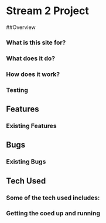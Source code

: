 # Stream 2 Project

##Overview

### What is this site for?

### What does it do?

### How does it work?

### Testing

## Features

### Existing Features

## Bugs

### Existing Bugs

## Tech Used

### Some of the tech used includes:

### Getting the coed up and running